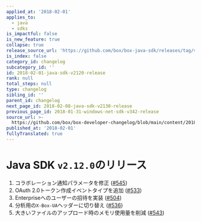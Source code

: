 ```yaml
---
applied_at: '2018-02-01'
applies_to:
  - java
  - sdks
is_impactful: false
is_new_feature: true
collapse: true
release_source_url: 'https://github.com/box/box-java-sdk/releases/tag/v2.12.0'
is_index: false
category_id: changelog
subcategory_id: ''
id: 2018-02-01-java-sdk-v2120-release
rank: null
total_steps: null
type: changelog
sibling_id: ''
parent_id: changelog
next_page_id: 2018-02-08-java-sdk-v2130-release
previous_page_id: 2018-01-31-windows-net-sdk-v342-release
source_url: >-
  https://github.com/box/box-developer-changelog/blob/main/content/2018/02-01-java-sdk-v2120-release.md
published_at: '2018-02-01'
fullyTranslated: true
---
```

# Java SDK `v2.12.0`のリリース

1. コラボレーション通知パラメータを修正 ([#545](https://github.com/box/box-java-sdk/pull/545))
2. OAuth 2.0トークン作成イベントタイプを追加 ([#533](https://github.com/box/box-java-sdk/pull/533))
3. Enterpriseへのユーザーの招待を実装 ([#504](https://github.com/box/box-java-sdk/pull/504))
4. 分析用の`X-Box-UA`ヘッダーに切り替え ([#536](https://github.com/box/box-java-sdk/pull/536))
5. 大きいファイルのアップロード時のメモリ使用量を削減 ([#543](https://github.com/box/box-java-sdk/pull/543))
